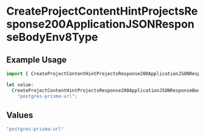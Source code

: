 # CreateProjectContentHintProjectsResponse200ApplicationJSONResponseBodyEnv8Type

## Example Usage

```typescript
import { CreateProjectContentHintProjectsResponse200ApplicationJSONResponseBodyEnv8Type } from "@vercel/sdk/models/operations";

let value:
  CreateProjectContentHintProjectsResponse200ApplicationJSONResponseBodyEnv8Type =
    "postgres-prisma-url";
```

## Values

```typescript
"postgres-prisma-url"
```